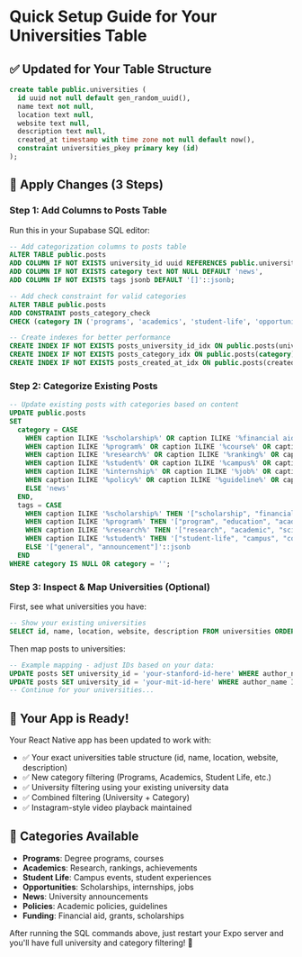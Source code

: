# Quick Setup Guide for Your Universities Table

## ✅ **Updated for Your Table Structure**
```sql
create table public.universities (
  id uuid not null default gen_random_uuid(),
  name text not null,
  location text null,
  website text null, 
  description text null,
  created_at timestamp with time zone not null default now(),
  constraint universities_pkey primary key (id)
);
```

## 🚀 **Apply Changes (3 Steps)**

### **Step 1: Add Columns to Posts Table**
Run this in your Supabase SQL editor:

```sql
-- Add categorization columns to posts table
ALTER TABLE public.posts 
ADD COLUMN IF NOT EXISTS university_id uuid REFERENCES public.universities(id) ON DELETE SET NULL,
ADD COLUMN IF NOT EXISTS category text NOT NULL DEFAULT 'news',
ADD COLUMN IF NOT EXISTS tags jsonb DEFAULT '[]'::jsonb;

-- Add check constraint for valid categories
ALTER TABLE public.posts 
ADD CONSTRAINT posts_category_check 
CHECK (category IN ('programs', 'academics', 'student-life', 'opportunities', 'news', 'policies', 'funding'));

-- Create indexes for better performance
CREATE INDEX IF NOT EXISTS posts_university_id_idx ON public.posts(university_id);
CREATE INDEX IF NOT EXISTS posts_category_idx ON public.posts(category);
CREATE INDEX IF NOT EXISTS posts_created_at_idx ON public.posts(created_at DESC);
```

### **Step 2: Categorize Existing Posts**
```sql
-- Update existing posts with categories based on content
UPDATE public.posts 
SET 
  category = CASE 
    WHEN caption ILIKE '%scholarship%' OR caption ILIKE '%financial aid%' OR caption ILIKE '%funding%' THEN 'funding'
    WHEN caption ILIKE '%program%' OR caption ILIKE '%course%' OR caption ILIKE '%degree%' THEN 'programs'
    WHEN caption ILIKE '%research%' OR caption ILIKE '%ranking%' OR caption ILIKE '%academic%' THEN 'academics'
    WHEN caption ILIKE '%student%' OR caption ILIKE '%campus%' OR caption ILIKE '%event%' THEN 'student-life'
    WHEN caption ILIKE '%internship%' OR caption ILIKE '%job%' OR caption ILIKE '%career%' OR caption ILIKE '%opportunity%' THEN 'opportunities'
    WHEN caption ILIKE '%policy%' OR caption ILIKE '%guideline%' OR caption ILIKE '%rule%' THEN 'policies'
    ELSE 'news'
  END,
  tags = CASE
    WHEN caption ILIKE '%scholarship%' THEN '["scholarship", "financial-aid", "funding"]'::jsonb
    WHEN caption ILIKE '%program%' THEN '["program", "education", "academic"]'::jsonb
    WHEN caption ILIKE '%research%' THEN '["research", "academic", "science"]'::jsonb
    WHEN caption ILIKE '%student%' THEN '["student-life", "campus", "community"]'::jsonb
    ELSE '["general", "announcement"]'::jsonb
  END
WHERE category IS NULL OR category = '';
```

### **Step 3: Inspect & Map Universities (Optional)**
First, see what universities you have:
```sql
-- Show your existing universities
SELECT id, name, location, website, description FROM universities ORDER BY name;
```

Then map posts to universities:
```sql
-- Example mapping - adjust IDs based on your data:
UPDATE posts SET university_id = 'your-stanford-id-here' WHERE author_name ILIKE '%stanford%';
UPDATE posts SET university_id = 'your-mit-id-here' WHERE author_name ILIKE '%mit%';
-- Continue for your universities...
```

## 📱 **Your App is Ready!**

Your React Native app has been updated to work with:
- ✅ Your exact universities table structure (id, name, location, website, description)
- ✅ New category filtering (Programs, Academics, Student Life, etc.)
- ✅ University filtering using your existing university data
- ✅ Combined filtering (University + Category)
- ✅ Instagram-style video playback maintained

## 🎯 **Categories Available**
- **Programs**: Degree programs, courses
- **Academics**: Research, rankings, achievements
- **Student Life**: Campus events, student experiences  
- **Opportunities**: Scholarships, internships, jobs
- **News**: University announcements
- **Policies**: Academic policies, guidelines
- **Funding**: Financial aid, grants, scholarships

After running the SQL commands above, just restart your Expo server and you'll have full university and category filtering! 🎉